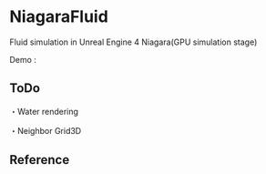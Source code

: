 # NiagaraFluid

Fluid simulation in Unreal Engine 4 Niagara(GPU simulation stage)

Demo : 

## ToDo
・Water rendering

・Neighbor Grid3D

## Reference
